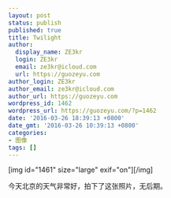 ```yaml
---
layout: post
status: publish
published: true
title: Twilight
author:
  display_name: ZE3kr
  login: ZE3kr
  email: ze3kr@icloud.com
  url: https://guozeyu.com
author_login: ZE3kr
author_email: ze3kr@icloud.com
author_url: https://guozeyu.com
wordpress_id: 1462
wordpress_url: https://guozeyu.com/?p=1462
date: '2016-03-26 18:39:13 +0800'
date_gmt: '2016-03-26 10:39:13 +0800'
categories:
- 图像
tags: []
---
```

<p>[img id="1461" size="large" exif="on"][/img]</p>
<p>今天北京的天气非常好，拍下了这张照片，无后期。</p>
